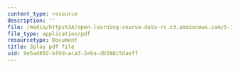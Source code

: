 ```yaml
---
content_type: resource
description: ''
file: /media/https%3A/open-learning-course-data-rc.s3.amazonaws.com/5-111sc-principles-of-chemical-science-fall-2014/9e5ad892bfddaca32ebadb598c5daeff_Ja9eEQQzTic.pdf
file_type: application/pdf
resourcetype: Document
title: 3play pdf file
uid: 9e5ad892-bfdd-aca3-2eba-db598c5daeff
---
```

